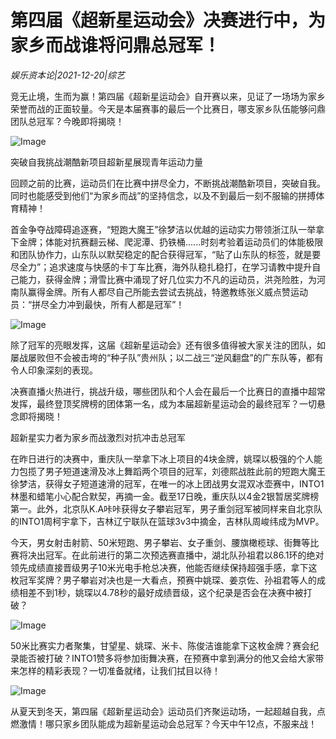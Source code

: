 # 第四届《超新星运动会》决赛进行中，为家乡而战谁将问鼎总冠军！

*娱乐资本论|2021-12-20|综艺*

竞无止境，生而为赢！第四届《超新星运动会》自开赛以来，见证了一场场为家乡荣誉而战的正面较量。今天是本届赛事的最后一个比赛日，哪支家乡队伍能够问鼎团队总冠军？今晚即将揭晓！

![Image](http://static.ylzbl.com/uploads/ueditor/php/upload/image/20211220/1639999143833971.jpeg)

突破自我挑战潮酷新项目超新星展现青年运动力量

回顾之前的比赛，运动员们在比赛中拼尽全力，不断挑战潮酷新项目，突破自我。同时也能感受到他们“为家乡而战”的坚持信念，以及不到最后一刻不服输的拼搏体育精神！

首金争夺战障碍追逐赛，“短跑大魔王”徐梦洁以优越的运动实力带领浙江队一举拿下金牌；体能对抗赛翻云梯、爬泥潭、扔铁桶......时刻考验着运动员们的体能极限和团队协作力，山东队以默契稳定的配合获得冠军，“贴了山东队的标签，就是要尽全力”；追求速度与快感的卡丁车比赛，海外队稳扎稳打，在学习请教中提升自己能力，获得金牌；滑雪比赛中涌现了好几位实力不凡的运动员，洪尧险胜，为河南队赢得金牌。所有人都尽自己所能去尝试去挑战，特邀教练张义威点赞运动员：“拼尽全力冲到最快，所有人都是冠军”！

![Image](http://static.ylzbl.com/uploads/ueditor/php/upload/image/20211220/1639998622362415.png)

除了冠军的亮眼发挥，这届《超新星运动会》还有很多值得被大家关注的团队，如屡战屡败但不会被击垮的“种子队”贵州队；以二战三“逆风翻盘”的广东队等，都有令人印象深刻的表现。

决赛直播火热进行，挑战升级，哪些团队和个人会在最后一个比赛日的直播中超常发挥，最终登顶奖牌榜的团体第一名，成为本届超新星运动会的最终冠军？一切悬念即将揭晓！

超新星实力者为家乡而战激烈对抗冲击总冠军

在昨日进行的决赛中，重庆队一举拿下冰上项目的4块金牌，姚琛以极强的个人能力包揽了男子短道速滑及冰上舞蹈两个项目的冠军，刘德熙战胜此前的短跑大魔王徐梦洁，获得女子短道速滑的冠军，在唯一的冰上团战男女混双冰壶赛中，INTO1林墨和蜡笔小心配合默契，再摘一金。截至17日晚，重庆队以4金2银暂居奖牌榜第一。此外，北京队K.A咔咔获得女子攀岩冠军，男子重剑冠军被同样来自北京队的INTO1周柯宇拿下，吉林辽宁联队在篮球3v3中摘金，吉林队周峻纬成为MVP。

今天，男女射击射箭、50米短跑、男子攀岩、女子重剑、腰旗橄榄球、街舞等比赛将决出冠军。在此前进行的第二次预选赛直播中，湖北队孙祖君以86.1环的绝对领先成绩直接晋级男子10米光电手枪总决赛，他能否继续保持超强手感，拿下这枚冠军奖牌？男子攀岩对决也是一大看点，预赛中姚琛、姜京佐、孙祖君等人的成绩相差不到1秒，姚琛以4.78秒的最好成绩晋级，这个纪录是否会在决赛中被打破？

![Image](http://static.ylzbl.com/uploads/ueditor/php/upload/image/20211220/1639998634895378.png)

50米比赛实力者聚集，甘望星、姚琛、米卡、陈俊洁谁能拿下这枚金牌？赛会纪录能否被打破？INTO1赞多将参加街舞决赛，在预赛中拿到满分的他又会给大家带来怎样的精彩表现？一切准备就绪，让我们拭目以待！

![Image](http://static.ylzbl.com/uploads/ueditor/php/upload/image/20211220/1639998645522435.png)

从夏天到冬天，第四届《超新星运动会》运动员们齐聚运动场，一起超越自我，点燃激情！哪只家乡团队能成为超新星运动会总冠军？今天中午12点，不服来战！

